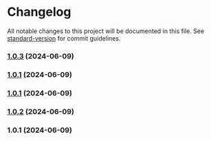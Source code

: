 # Changelog

All notable changes to this project will be documented in this file. See [standard-version](https://github.com/conventional-changelog/standard-version) for commit guidelines.

### [1.0.3](https://github.com/LewdHuTao/shittybot-canvas/compare/v1.0.2...v1.0.3) (2024-06-09)

### [1.0.1](https://github.com/LewdHuTao/shittybot-canvas/compare/v1.0.2...v1.0.1) (2024-06-09)

### [1.0.1](https://github.com/LewdHuTao/shittybot-canvas/compare/v1.0.2...v1.0.1) (2024-06-09)

### [1.0.2](https://github.com/LewdHuTao/shittybot-canvas/compare/v1.0.1...v1.0.2) (2024-06-09)

### 1.0.1 (2024-06-09)
